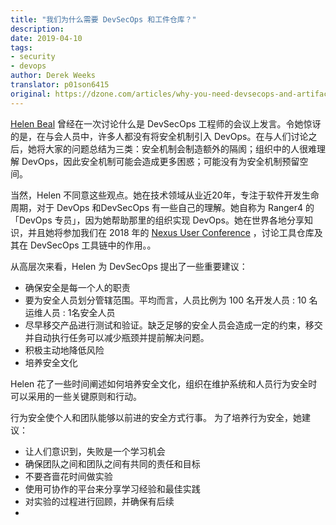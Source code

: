 ```yaml
---
title: "我们为什么需要 DevSecOps 和工件仓库？"
description: 
date: 2019-04-10
tags:
- security
- devops
author: Derek Weeks
translator: p01son6415
original: https://dzone.com/articles/why-you-need-devsecops-and-artifact-repositories
---
```


[Helen Beal](https://www.linkedin.com/in/helenjbeal/) 曾经在一次讨论什么是 DevSecOps 工程师的会议上发言。令她惊讶的是，在与会人员中，许多人都没有将安全机制引入 DevOps。在与人们讨论之后，她将大家的问题总结为三类：安全机制会制造额外的隔阂；组织中的人很难理解 DevOps，因此安全机制可能会造成更多困惑；可能没有为安全机制预留空间。

当然，Helen 不同意这些观点。她在技术领域从业近20年，专注于软件开发生命周期，对于 DevOps 和DevSecOps 有一些自己的理解。她自称为 Ranger4 的 「DevOps 专员」，因为她帮助那里的组织实现 DevOps。她在世界各地分享知识，并且她将参加我们在 2018 年的 [Nexus User Conference](https://www.sonatype.com/nexus-user-conference-2019) ，讨论工具仓库及其在 DevSecOps 工具链中的作用。。

从高层次来看，Helen 为 DevSecOps 提出了一些重要建议：

+ 确保安全是每一个人的职责
+ 要为安全人员划分管辖范围。平均而言，人员比例为 100 名开发人员 : 10 名运维人员 : 1名安全人员
+ 尽早移交产品进行测试和验证。缺乏足够的安全人员会造成一定的约束，移交并自动执行任务可以减少瓶颈并提前解决问题。
+ 积极主动地降低风险
+ 培养安全文化

Helen 花了一些时间阐述如何培养安全文化，组织在维护系统和人员行为安全时可以采用的一些关键原则和行动。

行为安全使个人和团队能够以前进的安全方式行事。 为了培养行为安全，她建议：

+ 让人们意识到，失败是一个学习机会
+ 确保团队之间和团队之间有共同的责任和目标
+ 不要吝啬花时间做实验
+ 使用可协作的平台来分享学习经验和最佳实践
+ 对实验的过程进行回顾，并确保有后续
+ 

